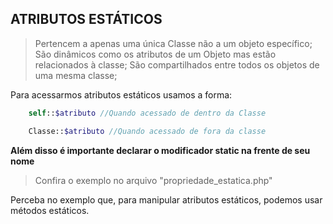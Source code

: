 ## ATRIBUTOS ESTÁTICOS ##

> Pertencem a apenas uma única Classe não a um objeto específico;
> São dinâmicos como os atributos de um Objeto mas estão relacionados à classe;
> São compartilhados entre todos os objetos de uma mesma classe;

Para acessarmos atributos estáticos usamos a forma:

```php
    self::$atributo //Quando acessado de dentro da Classe

    Classe::$atributo //Quando acessado de fora da classe
```
**Além disso é importante declarar o modificador static na frente de seu nome**

>Confira o exemplo no arquivo "propriedade_estatica.php"

Perceba no exemplo que, para manipular atributos estáticos, podemos usar métodos estáticos.

